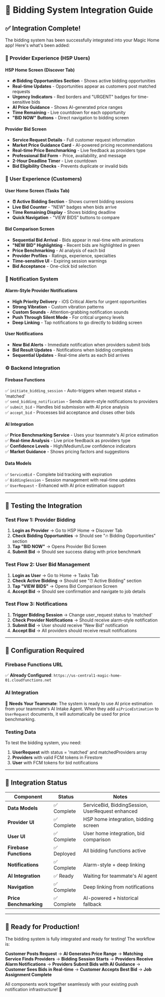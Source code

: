 # 🚀 Bidding System Integration Guide

## ✅ **Integration Complete!**

The bidding system has been successfully integrated into your Magic Home app! Here's what's been added:

### 📱 **Provider Experience (HSP Users)**

#### **HSP Home Screen (Discover Tab)**
- **🔥 Bidding Opportunities Section** - Shows active bidding opportunities
- **Real-time Updates** - Opportunities appear as customers post matched requests
- **Urgency Indicators** - Red borders and "URGENT" badges for time-sensitive bids
- **AI Price Guidance** - Shows AI-generated price ranges
- **Time Remaining** - Live countdown for each opportunity
- **"BID NOW" Buttons** - Direct navigation to bidding screen

#### **Provider Bid Screen**
- **Service Request Details** - Full customer request information
- **Market Price Guidance Card** - AI-powered pricing recommendations
- **Real-time Price Benchmarking** - Live feedback as providers type
- **Professional Bid Form** - Price, availability, and message
- **2-Hour Deadline Timer** - Live countdown
- **Bid Eligibility Checks** - Prevents duplicate or invalid bids

### 👤 **User Experience (Customers)**

#### **User Home Screen (Tasks Tab)**
- **⏰ Active Bidding Section** - Shows current bidding sessions
- **Live Bid Counter** - "NEW" badges when bids arrive
- **Time Remaining Display** - Shows bidding deadline
- **Quick Navigation** - "VIEW BIDS" buttons to compare

#### **Bid Comparison Screen**
- **Sequential Bid Arrival** - Bids appear in real-time with animations
- **"NEW BID" Highlighting** - Recent bids are highlighted in green
- **Price Benchmarking** - AI analysis of each bid
- **Provider Profiles** - Ratings, experience, specialties
- **Time-sensitive UI** - Expiring session warnings
- **Bid Acceptance** - One-click bid selection

### 🔔 **Notification System**

#### **Alarm-Style Provider Notifications**
- **High Priority Delivery** - iOS Critical Alerts for urgent opportunities
- **Strong Vibration** - Custom vibration patterns
- **Custom Sounds** - Attention-grabbing notification sounds
- **Push Through Silent Mode** - For critical urgency levels
- **Deep Linking** - Tap notifications to go directly to bidding screen

#### **User Notifications**
- **New Bid Alerts** - Immediate notification when providers submit bids
- **Bid Result Updates** - Notifications when bidding completes
- **Sequential Updates** - Real-time alerts as each bid arrives

### ⚙️ **Backend Integration**

#### **Firebase Functions**
✅ `initiate_bidding_session` - Auto-triggers when request status = 'matched'  
✅ `send_bidding_notification` - Sends alarm-style notifications to providers  
✅ `submit_bid` - Handles bid submission with AI price analysis  
✅ `accept_bid` - Processes bid acceptance and closes other bids  

#### **AI Integration**
✅ **Price Benchmarking Service** - Uses your teammate's AI price estimation  
✅ **Real-time Analysis** - Live price feedback as providers type  
✅ **Confidence Levels** - High/Medium/Low confidence indicators  
✅ **Market Guidance** - Shows pricing factors and suggestions  

#### **Data Models**
✅ `ServiceBid` - Complete bid tracking with expiration  
✅ `BiddingSession` - Session management with real-time updates  
✅ `UserRequest` - Enhanced with AI price estimation support  

---

## 🧪 **Testing the Integration**

### **Test Flow 1: Provider Bidding**
1. **Login as Provider** → Go to HSP Home → Discover Tab
2. **Check Bidding Opportunities** → Should see "🔥 Bidding Opportunities" section
3. **Tap "BID NOW"** → Opens Provider Bid Screen
4. **Submit Bid** → Should see success dialog with price benchmark

### **Test Flow 2: User Bid Management**
1. **Login as User** → Go to Home → Tasks Tab  
2. **Check Active Bidding** → Should see "⏰ Active Bidding" section
3. **Tap "VIEW BIDS"** → Opens Bid Comparison Screen
4. **Accept Bid** → Should see confirmation and navigate to job details

### **Test Flow 3: Notifications**
1. **Trigger Bidding Session** → Change user_request status to 'matched'
2. **Check Provider Notifications** → Should receive alarm-style notification
3. **Submit Bid** → User should receive "New Bid" notification
4. **Accept Bid** → All providers should receive result notifications

---

## 🔧 **Configuration Required**

### **Firebase Functions URL**
✅ **Already Configured**: `https://us-central1-magic-home-01.cloudfunctions.net`

### **AI Integration** 
🔄 **Needs Your Teammate**: The system is ready to use AI price estimation from your teammate's AI Intake Agent. When they add `aiPriceEstimation` to `UserRequest` documents, it will automatically be used for price benchmarking.

### **Testing Data**
To test the bidding system, you need:
1. **UserRequest** with status = 'matched' and matchedProviders array
2. **Providers** with valid FCM tokens in Firestore
3. **User** with FCM tokens for bid notifications

---

## 🎯 **Integration Status**

| Component | Status | Notes |
|-----------|--------|-------|
| **Data Models** | ✅ Complete | ServiceBid, BiddingSession, UserRequest enhanced |
| **Provider UI** | ✅ Complete | HSP home integration, bidding screen |
| **User UI** | ✅ Complete | User home integration, bid comparison |
| **Firebase Functions** | ✅ Deployed | All bidding functions active |
| **Notifications** | ✅ Complete | Alarm-style + deep linking |
| **AI Integration** | ✅ Ready | Waiting for teammate's AI agent |
| **Navigation** | ✅ Complete | Deep linking from notifications |
| **Price Benchmarking** | ✅ Complete | AI-powered + historical fallback |

---

## 🚀 **Ready for Production!**

The bidding system is fully integrated and ready for testing! The workflow is:

**Customer Posts Request** → **AI Generates Price Range** → **Matching Service Finds Providers** → **Bidding Session Starts** → **Providers Receive Alarm Notifications** → **Providers Submit Bids with AI Guidance** → **Customer Sees Bids in Real-time** → **Customer Accepts Best Bid** → **Job Assignment Complete**

All components work together seamlessly with your existing push notification infrastructure! 🎉
